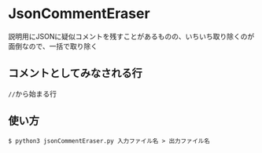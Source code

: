 # JsonCommentEraser
説明用にJSONに疑似コメントを残すことがあるものの、いちいち取り除くのが面倒なので、一括で取り除く

## コメントとしてみなされる行
`//`から始まる行

## 使い方
```
$ python3 jsonCommentEraser.py 入力ファイル名 > 出力ファイル名
```

